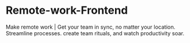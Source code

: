 # Remote-work-Frontend
Make remote work | Get your team in sync, no matter your location. Streamline processes. create team rituals, and watch productivity soar.
